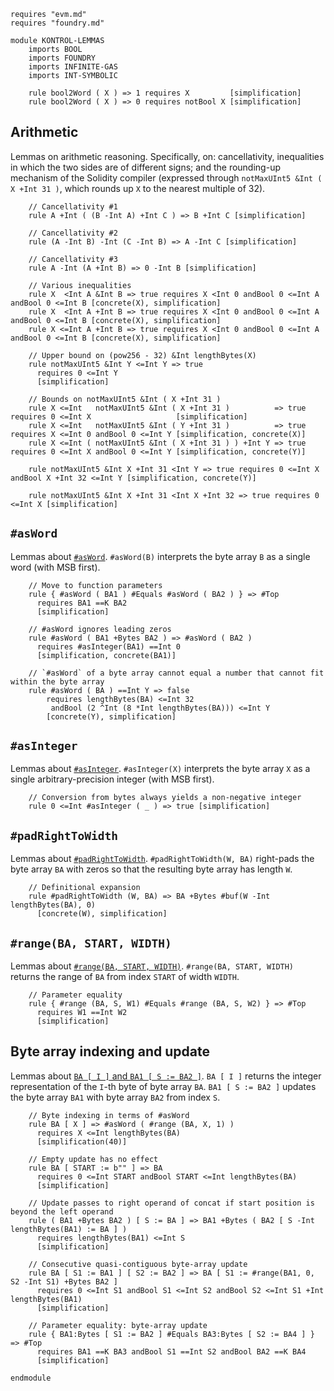 ```k
requires "evm.md"
requires "foundry.md"

module KONTROL-LEMMAS
    imports BOOL
    imports FOUNDRY
    imports INFINITE-GAS
    imports INT-SYMBOLIC

    rule bool2Word ( X ) => 1 requires X         [simplification]
    rule bool2Word ( X ) => 0 requires notBool X [simplification]
```

## Arithmetic

Lemmas on arithmetic reasoning. Specifically, on: cancellativity, inequalities in which the two sides are of different signs; and the rounding-up mechanism of the Solidity compiler (expressed through `notMaxUInt5 &Int ( X +Int 31 )`, which rounds up `X` to the nearest multiple of 32).

```k
    // Cancellativity #1
    rule A +Int ( (B -Int A) +Int C ) => B +Int C [simplification]

    // Cancellativity #2
    rule (A -Int B) -Int (C -Int B) => A -Int C [simplification]

    // Cancellativity #3
    rule A -Int (A +Int B) => 0 -Int B [simplification]

    // Various inequalities
    rule X  <Int A &Int B => true requires X <Int 0 andBool 0 <=Int A andBool 0 <=Int B [concrete(X), simplification]
    rule X  <Int A +Int B => true requires X <Int 0 andBool 0 <=Int A andBool 0 <=Int B [concrete(X), simplification]
    rule X <=Int A +Int B => true requires X <Int 0 andBool 0 <=Int A andBool 0 <=Int B [concrete(X), simplification]

    // Upper bound on (pow256 - 32) &Int lengthBytes(X)
    rule notMaxUInt5 &Int Y <=Int Y => true
      requires 0 <=Int Y
      [simplification]

    // Bounds on notMaxUInt5 &Int ( X +Int 31 )
    rule X <=Int   notMaxUInt5 &Int ( X +Int 31 )          => true requires 0 <=Int X                   [simplification]
    rule X <=Int   notMaxUInt5 &Int ( Y +Int 31 )          => true requires X <=Int 0 andBool 0 <=Int Y [simplification, concrete(X)]
    rule X <=Int ( notMaxUInt5 &Int ( X +Int 31 ) ) +Int Y => true requires 0 <=Int X andBool 0 <=Int Y [simplification, concrete(Y)]

    rule notMaxUInt5 &Int X +Int 31 <Int Y => true requires 0 <=Int X andBool X +Int 32 <=Int Y [simplification, concrete(Y)]

    rule notMaxUInt5 &Int X +Int 31 <Int X +Int 32 => true requires 0 <=Int X [simplification]
```

## `#asWord`

Lemmas about [`#asWord`](https://github.com/runtimeverification/evm-semantics/blob/master/kevm-pyk/src/kevm_pyk/kproj/evm-semantics/evm-types.md#bytes-helper-functions). `#asWord(B)` interprets the byte array `B` as a single word (with MSB first).

```k
    // Move to function parameters
    rule { #asWord ( BA1 ) #Equals #asWord ( BA2 ) } => #Top
      requires BA1 ==K BA2
      [simplification]

    // #asWord ignores leading zeros
    rule #asWord ( BA1 +Bytes BA2 ) => #asWord ( BA2 )
      requires #asInteger(BA1) ==Int 0
      [simplification, concrete(BA1)]

    // `#asWord` of a byte array cannot equal a number that cannot fit within the byte array
    rule #asWord ( BA ) ==Int Y => false
        requires lengthBytes(BA) <=Int 32
         andBool (2 ^Int (8 *Int lengthBytes(BA))) <=Int Y
        [concrete(Y), simplification]
```

## `#asInteger`

Lemmas about [`#asInteger`](https://github.com/runtimeverification/evm-semantics/blob/master/kevm-pyk/src/kevm_pyk/kproj/evm-semantics/evm-types.md#bytes-helper-functions). `#asInteger(X)` interprets the byte array `X` as a single arbitrary-precision integer (with MSB first).

```k
    // Conversion from bytes always yields a non-negative integer
    rule 0 <=Int #asInteger ( _ ) => true [simplification]
```

## `#padRightToWidth`

Lemmas about [`#padRightToWidth`](https://github.com/runtimeverification/evm-semantics/blob/master/kevm-pyk/src/kevm_pyk/kproj/evm-semantics/evm-types.md#bytes-helper-functions). `#padRightToWidth(W, BA)` right-pads the byte array `BA` with zeros so that the resulting byte array has length `W`.

```k
    // Definitional expansion
    rule #padRightToWidth (W, BA) => BA +Bytes #buf(W -Int lengthBytes(BA), 0)
      [concrete(W), simplification]
```

## `#range(BA, START, WIDTH)`

Lemmas about [`#range(BA, START, WIDTH)`](https://github.com/runtimeverification/evm-semantics/blob/master/kevm-pyk/src/kevm_pyk/kproj/evm-semantics/evm-types.md#bytes-helper-functions). `#range(BA, START, WIDTH)` returns the range of `BA` from index `START` of width `WIDTH`.

```k
    // Parameter equality
    rule { #range (BA, S, W1) #Equals #range (BA, S, W2) } => #Top
      requires W1 ==Int W2
      [simplification]
```

## Byte array indexing and update

Lemmas about [`BA [ I ]` and `BA1 [ S := BA2 ]`](https://github.com/runtimeverification/evm-semantics/blob/master/kevm-pyk/src/kevm_pyk/kproj/evm-semantics/evm-types.md#element-access). `BA [ I ]` returns the integer representation of the `I`-th byte of byte array `BA`. `BA1 [ S := BA2 ]` updates the byte array `BA1` with byte array `BA2` from index `S`.

```k
    // Byte indexing in terms of #asWord
    rule BA [ X ] => #asWord ( #range (BA, X, 1) )
      requires X <=Int lengthBytes(BA)
      [simplification(40)]

    // Empty update has no effect
    rule BA [ START := b"" ] => BA
      requires 0 <=Int START andBool START <=Int lengthBytes(BA)
      [simplification]

    // Update passes to right operand of concat if start position is beyond the left operand
    rule ( BA1 +Bytes BA2 ) [ S := BA ] => BA1 +Bytes ( BA2 [ S -Int lengthBytes(BA1) := BA ] )
      requires lengthBytes(BA1) <=Int S
      [simplification]

    // Consecutive quasi-contiguous byte-array update
    rule BA [ S1 := BA1 ] [ S2 := BA2 ] => BA [ S1 := #range(BA1, 0, S2 -Int S1) +Bytes BA2 ]
      requires 0 <=Int S1 andBool S1 <=Int S2 andBool S2 <=Int S1 +Int lengthBytes(BA1)
      [simplification]

    // Parameter equality: byte-array update
    rule { BA1:Bytes [ S1 := BA2 ] #Equals BA3:Bytes [ S2 := BA4 ] } => #Top
      requires BA1 ==K BA3 andBool S1 ==Int S2 andBool BA2 ==K BA4
      [simplification]

endmodule
```